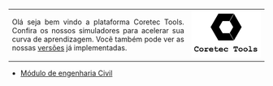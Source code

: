 <table>
  <tr>
    <td style="width:70%;">
      <p align="justify">
      Olá seja bem vindo a plataforma Coretec Tools. Confira os nossos simuladores para acelerar sua curva de aprendizagem. Você também pode ver as nossas <a href="wmpjrufg.github.io/coretectools/version.html" target="_blank">versões</a> já implementadas.
      </p>
    </td>
    <td style="width:50%;"><img src="imgs/2.svg"/></td>  
  </tr>
</table> 


<ul>
<li><a href="https://coretectoolsengcivil.streamlit.app/" target="_blank">Módulo de engenharia Civil</a></li>
</ul>
